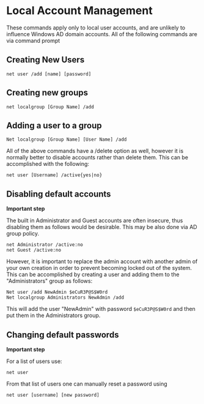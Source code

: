# Local Account Management
These commands apply only to local user accounts, and are unlikely to influence Windows AD domain accounts. 
All of the following commands are via command prompt

## Creating New Users

    net user /add [name] [password]
    
## Creating new groups

    net localgroup [Group Name] /add

## Adding a user to a group

    Net localgroup [Group Name] [User Name] /add
    
All of the above commands have a /delete option as well, however it is normally better to disable accounts rather than delete them. This can be accomplished with the following:

    net user [Username] /active{yes|no}

## Disabling default accounts

**Important step**
    
The built in Administrator and Guest accounts are often insecure, thus disabling them as follows would be desirable. This may be also done via AD group policy.

    net Administrator /active:no
    net Guest /active:no

However, it is important to replace the admin account with another admin of your own creation in order to prevent becoming locked out of the system. This can be accomplished by creating a user and adding them to the "Administrators" group as follows:

    Net user /add NewAdmin $eCuR3P@S$W0rd
    Net localgroup Administrators NewAdmin /add
    
This will add the user "NewAdmin" with password `$eCuR3P@S$W0rd` and then put them in the Administrators group.

## Changing default passwords

**Important step**

For a list of users use:

    net user

From that list of users one can manually reset a password using

    net user [username] [new password]


